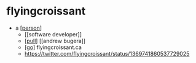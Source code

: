 # flyingcroissant

- a [[person]]
  - [[software developer]]
  - [[pull]] [[andrew bugera]]
  - [[go]] flyingcroissant.ca
  - https://twitter.com/flyingcroissant/status/1369741860537729025


[//begin]: # "Autogenerated link references for markdown compatibility"
[person]: person "Person"
[pull]: pull "Pull"
[go]: go "Go"
[//end]: # "Autogenerated link references"